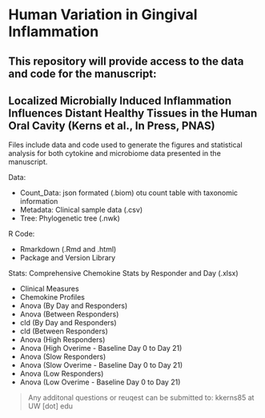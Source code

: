 # Human Variation in Gingival Inflammation
## This repository will provide access to the data and code for the manuscript: 
## Localized Microbially Induced Inflammation Influences Distant Healthy Tissues in the Human Oral Cavity (Kerns et al., In Press, PNAS)

Files include data and code used to generate the figures and statistical analysis for both cytokine and microbiome data presented in the manuscript.

Data:
- Count_Data: json formated (.biom) otu count table with taxonomic information
- Metadata: Clinical sample data (.csv)
- Tree: Phylogenetic tree (.nwk)

R Code:
- Rmarkdown (.Rmd and .html)
- Package and Version Library

Stats:
Comprehensive Chemokine Stats by Responder and Day (.xlsx)
- Clinical Measures
- Chemokine Profiles
- Anova (By Day and Responders)
- Anova (Between Responders)
- cld (By Day and Responders)
- cld (Between Responders)
- Anova (High Responders)
- Anova (High Overime - Baseline Day 0 to Day 21)
- Anova (Slow Responders)
- Anova (Slow Overime - Baseline Day 0 to Day 21)
- Anova (Low Responders)
- Anova (Low Overime - Baseline Day 0 to Day 21)

> Any additonal questions or reuqest can be submitted to:
> kkerns85 at UW [dot] edu 
